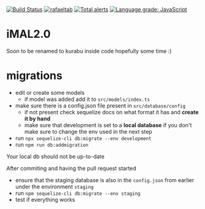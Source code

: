 [![Build Status](https://img.shields.io/endpoint.svg?url=https%3A%2F%2Factions-badge.atrox.dev%2Frafaeltab%2FiMal_API%2Fbadge%3Fref%3Dmaster&style=flat)](https://actions-badge.atrox.dev/rafaeltab/iMal_API/goto?ref=master) [![rafaeltab](https://circleci.com/gh/rafaeltab/iMal_API.svg?style=shield)](https://app.circleci.com/pipelines/github/rafaeltab) [![Total alerts](https://img.shields.io/lgtm/alerts/g/rafaeltab/iMal_API.svg?logo=lgtm&logoWidth=18)](https://lgtm.com/projects/g/rafaeltab/iMal_API/alerts/) [![Language grade: JavaScript](https://img.shields.io/lgtm/grade/javascript/g/rafaeltab/iMal_API.svg?logo=lgtm&logoWidth=18)](https://lgtm.com/projects/g/rafaeltab/iMal_API/context:javascript)

# iMAL2.0
Soon to be renamed to kurabu inside code hopefully some time :)

# migrations
* edit or create some models
    * if model was added add it to `src/models/index.ts`
* make sure there is a config.json file present in `src/database/config`
    * if not present check sequelize docs on what format it has and **create it by hand**
    * make sure that development is set to a **local database** if you don't make sure to change the env used in the next step
* run `npx sequelize-cli db:migrate --env development`
* run `npm run db:addmigration`

Your local db should not be up-to-date

After commiting and having the pull request started
* ensure that the staging database is also in the `config.json` from earlier under the environment `staging`
* run `npm sequelize-cli db:migrate --env staging`
* test if everything works